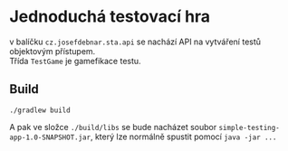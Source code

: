 # Jednoduchá testovací hra

v balíčku `cz.josefdebnar.sta.api` se nachází API na vytváření testů objektovým přístupem.\
Třída `TestGame` je gamefikace testu.

## Build

`./gradlew build`

A pak ve složce `./build/libs` se bude nacházet soubor `simple-testing-app-1.0-SNAPSHOT.jar`, který lze normálně spustit pomocí `java -jar ...`
